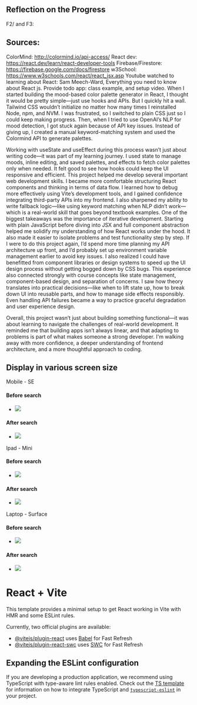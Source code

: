 
## Reflection on the Progress
F2/ and F3:
## Sources:
ColorMind: http://colormind.io/api-access/ 
React dev: https://react.dev/learn/react-developer-tools
Firebase/Firestore: https://firebase.google.com/docs/firestore
w3School: https://www.w3schools.com/react/react_jsx.asp
Youtube watched to learning about React: Sam Meech-Ward, Everything you need to know about React js.
Provide todo app: class example, and setup video.
When I started building the mood-based color palette generator in React, I thought it would be pretty simple—just use hooks and APIs. But I quickly hit a wall. Tailwind CSS wouldn’t initialize no matter how many times I reinstalled Node, npm, and NVM. I was frustrated, so I switched to plain CSS just so I could keep making progress. Then, when I tried to use OpenAI’s NLP for mood detection, I got stuck again because of API key issues. Instead of giving up, I created a manual keyword-matching system and used the Colormind API to generate palettes.

Working with useState and useEffect during this process wasn’t just about writing code—it was part of my learning journey. I used state to manage moods, inline editing, and saved palettes, and effects to fetch color palettes only when needed. It felt good to see how hooks could keep the UI responsive and efficient.
This project helped me develop several important web development skills. I became more comfortable structuring React components and thinking in terms of data flow. I learned how to debug more effectively using Vite’s development tools, and I gained confidence integrating third-party APIs into my frontend. I also sharpened my ability to write fallback logic—like using keyword matching when NLP didn’t work—which is a real-world skill that goes beyond textbook examples.
One of the biggest takeaways was the importance of iterative development. Starting with plain JavaScript before diving into JSX and full component abstraction helped me solidify my understanding of how React works under the hood. It also made it easier to isolate problems and test functionality step by step. If I were to do this project again, I’d spend more time planning my API architecture up front, and I’d probably set up environment variable management earlier to avoid key issues. I also realized I could have benefitted from component libraries or design systems to speed up the UI design process without getting bogged down by CSS bugs.
This experience also connected strongly with course concepts like state management, component-based design, and separation of concerns. I saw how theory translates into practical decisions—like when to lift state up, how to break down UI into reusable parts, and how to manage side effects responsibly. Even handling API failures became a way to practice graceful degradation and user experience design.

Overall, this project wasn’t just about building something functional—it was about learning to navigate the challenges of real-world development. It reminded me that building apps isn’t always linear, and that adapting to problems is part of what makes someone a strong developer. I'm walking away with more confidence, a deeper understanding of frontend architecture, and a more thoughtful approach to coding.

## Display in various screen size
Mobile - SE
#### Before search
- <img src="src/assets/SE_screen_size_display.png">
#### After search
  - <img src="src/assets/result_with_SE_mobile.png">

Ipad - Mini
#### Before search
  - <img src="src/assets/Ipad_screen_size_display.png">
#### After search
  - <img src="src/assets/result_with_ipad_size.png">

Laptop - Surface
#### Before search
  - <img src="src/assets/laptop_screen_size_display.png">
#### After search
  - <img src="src/assets/result_with_laptop_size.png">


# React + Vite

This template provides a minimal setup to get React working in Vite with HMR and some ESLint rules.

Currently, two official plugins are available:

- [@vitejs/plugin-react](https://github.com/vitejs/vite-plugin-react/blob/main/packages/plugin-react) uses [Babel](https://babeljs.io/) for Fast Refresh
- [@vitejs/plugin-react-swc](https://github.com/vitejs/vite-plugin-react/blob/main/packages/plugin-react-swc) uses [SWC](https://swc.rs/) for Fast Refresh

## Expanding the ESLint configuration

If you are developing a production application, we recommend using TypeScript with type-aware lint rules enabled. Check out the [TS template](https://github.com/vitejs/vite/tree/main/packages/create-vite/template-react-ts) for information on how to integrate TypeScript and [`typescript-eslint`](https://typescript-eslint.io) in your project.
